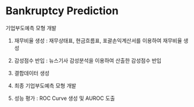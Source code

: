 # Bankruptcy Prediction

기업부도예측 모형 개발

1. 재무비율 생성 : 재무상태표, 현금흐름표, 포괄손익계산서를 이용하여 재무비율 생성

2. 감성점수 반입 : 뉴스기사 감성분석을 이용하여 산출한 감성점수 반입

3. 결합데이터 생성

4. 최종 기업부도예측 모형 개발

5. 성능 평가 : ROC Curve 생성 및 AUROC 도출
